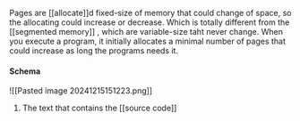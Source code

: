 Pages are [[allocate]]d fixed-size of memory that could change of space, so the allocating could increase or decrease. Which is totally different from the [[segmented memory]] , which are variable-size taht never change.
When you execute a program, it initially allocates a minimal number of pages that could increase as long the programs needs it.
#### Schema
![[Pasted image 20241215151223.png]]
1. The text that contains the [[source code]]